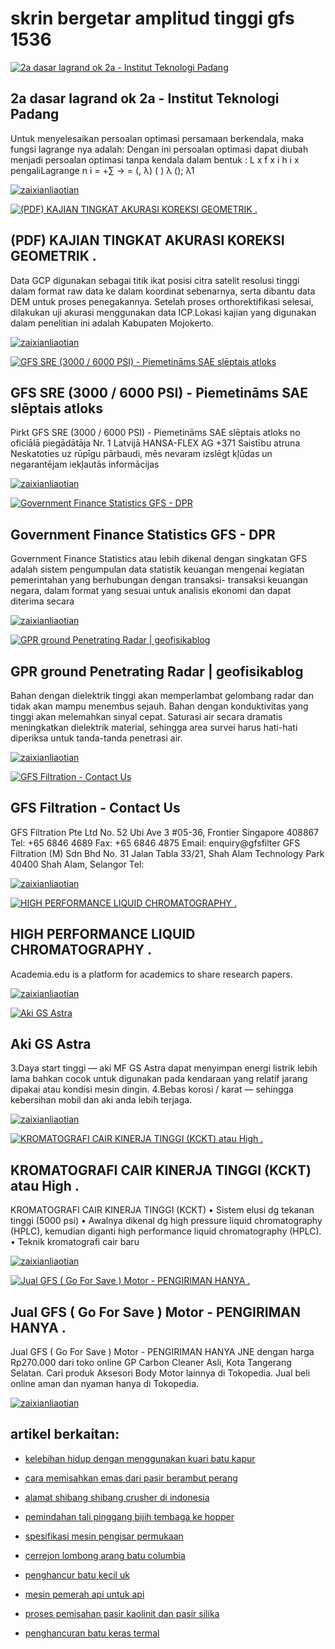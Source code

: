 # skrin bergetar amplitud tinggi gfs 1536
<a href="https://mnn.zoosnet.net/LR/Chatpre.aspx?id=MNN94995150&p=https://topgrinding.com/" target="_blank">![2a dasar lagrand ok 2a - Institut Teknologi Padang](https://github.com/technlg/images/blob/main/9.jpg)</a>
## 2a dasar lagrand ok 2a - Institut Teknologi Padang
Untuk menyelesaikan persoalan optimasi persamaan berkendala, maka fungsi lagrange nya adalah: Dengan ini persoalan optimasi dapat diubah menjadi persoalan optimasi tanpa kendala dalam bentuk : L x f x i h i x pengaliLagrange n i = +∑ → = (, λ) ( ) λ (); λ1
<a href="https://mnn.zoosnet.net/LR/Chatpre.aspx?id=MNN94995150&p=https://topgrinding.com/" target="_blank"><img src="https://github.com/technlg/images/raw/main/chat11.jpg" alt="zaixianliaotian"/></a><a href="//whatsapp.shibangsoft.com/WhatsApp.php" ><img src="https://github.com/technlg/images/raw/main/chat11.png" alt=""></a>
<a href="https://mnn.zoosnet.net/LR/Chatpre.aspx?id=MNN94995150&p=https://topgrinding.com/" target="_blank">![(PDF) KAJIAN TINGKAT AKURASI KOREKSI GEOMETRIK .](https://github.com/technlg/images/blob/main/12.jpg)</a>
## (PDF) KAJIAN TINGKAT AKURASI KOREKSI GEOMETRIK .
Data GCP digunakan sebagai titik ikat posisi citra satelit resolusi tinggi dalam format raw data ke dalam koordinat sebenarnya, serta dibantu data DEM untuk proses penegakannya. Setelah proses orthorektifikasi selesai, dilakukan uji akurasi menggunakan data ICP.Lokasi kajian yang digunakan dalam penelitian ini adalah Kabupaten Mojokerto.
<a href="https://mnn.zoosnet.net/LR/Chatpre.aspx?id=MNN94995150&p=https://topgrinding.com/" target="_blank"><img src="https://github.com/technlg/images/raw/main/chat11.jpg" alt="zaixianliaotian"/></a><a href="//whatsapp.shibangsoft.com/WhatsApp.php" ><img src="https://github.com/technlg/images/raw/main/chat11.png" alt=""></a>
<a href="https://mnn.zoosnet.net/LR/Chatpre.aspx?id=MNN94995150&p=https://topgrinding.com/" target="_blank">![GFS SRE (3000 / 6000 PSI) - Piemetināms SAE slēptais atloks](https://github.com/technlg/images/blob/main/64.jpg)</a>
## GFS SRE (3000 / 6000 PSI) - Piemetināms SAE slēptais atloks
Pirkt GFS SRE (3000 / 6000 PSI) - Piemetināms SAE slēptais atloks no oficiālā piegādātāja Nr. 1 Latvijā HANSA-FLEX AG +371 Saistību atruna Neskatoties uz rūpīgu pārbaudi, mēs nevaram izslēgt kļūdas un negarantējam iekļautās informācijas
<a href="https://mnn.zoosnet.net/LR/Chatpre.aspx?id=MNN94995150&p=https://topgrinding.com/" target="_blank"><img src="https://github.com/technlg/images/raw/main/chat11.jpg" alt="zaixianliaotian"/></a><a href="//whatsapp.shibangsoft.com/WhatsApp.php" ><img src="https://github.com/technlg/images/raw/main/chat11.png" alt=""></a>
<a href="https://mnn.zoosnet.net/LR/Chatpre.aspx?id=MNN94995150&p=https://topgrinding.com/" target="_blank">![Government Finance Statistics GFS - DPR](https://github.com/technlg/images/blob/main/50.jpg)</a>
## Government Finance Statistics GFS - DPR
Government Finance Statistics atau lebih dikenal dengan singkatan GFS adalah sistem pengumpulan data statistik keuangan mengenai kegiatan pemerintahan yang berhubungan dengan transaksi- transaksi keuangan negara, dalam format yang sesuai untuk analisis ekonomi dan dapat diterima secara
<a href="https://mnn.zoosnet.net/LR/Chatpre.aspx?id=MNN94995150&p=https://topgrinding.com/" target="_blank"><img src="https://github.com/technlg/images/raw/main/chat11.jpg" alt="zaixianliaotian"/></a><a href="//whatsapp.shibangsoft.com/WhatsApp.php" ><img src="https://github.com/technlg/images/raw/main/chat11.png" alt=""></a>
<a href="https://mnn.zoosnet.net/LR/Chatpre.aspx?id=MNN94995150&p=https://topgrinding.com/" target="_blank">![GPR ground Penetrating Radar | geofisikablog](https://github.com/technlg/images/blob/main/30.jpg)</a>
## GPR ground Penetrating Radar | geofisikablog
Bahan dengan dielektrik tinggi akan memperlambat gelombang radar dan tidak akan mampu menembus sejauh. Bahan dengan konduktivitas yang tinggi akan melemahkan sinyal cepat. Saturasi air secara dramatis meningkatkan dielektrik material, sehingga area survei harus hati-hati diperiksa untuk tanda-tanda penetrasi air.
<a href="https://mnn.zoosnet.net/LR/Chatpre.aspx?id=MNN94995150&p=https://topgrinding.com/" target="_blank"><img src="https://github.com/technlg/images/raw/main/chat11.jpg" alt="zaixianliaotian"/></a><a href="//whatsapp.shibangsoft.com/WhatsApp.php" ><img src="https://github.com/technlg/images/raw/main/chat11.png" alt=""></a>
<a href="https://mnn.zoosnet.net/LR/Chatpre.aspx?id=MNN94995150&p=https://topgrinding.com/" target="_blank">![GFS Filtration - Contact Us](https://github.com/technlg/images/blob/main/12.jpg)</a>
## GFS Filtration - Contact Us
GFS Filtration Pte Ltd No. 52 Ubi Ave 3 #05-36, Frontier Singapore 408867 Tel: +65 6846 4689 Fax: +65 6846 4875 Email: enquiry@gfsfilter GFS Filtration (M) Sdn Bhd No. 31 Jalan Tabla 33/21, Shah Alam Technology Park 40400 Shah Alam, Selangor Tel: 
<a href="https://mnn.zoosnet.net/LR/Chatpre.aspx?id=MNN94995150&p=https://topgrinding.com/" target="_blank"><img src="https://github.com/technlg/images/raw/main/chat11.jpg" alt="zaixianliaotian"/></a><a href="//whatsapp.shibangsoft.com/WhatsApp.php" ><img src="https://github.com/technlg/images/raw/main/chat11.png" alt=""></a>
<a href="https://mnn.zoosnet.net/LR/Chatpre.aspx?id=MNN94995150&p=https://topgrinding.com/" target="_blank">![HIGH PERFORMANCE LIQUID CHROMATOGRAPHY .](https://github.com/technlg/images/blob/main/46.jpg)</a>
## HIGH PERFORMANCE LIQUID CHROMATOGRAPHY .
Academia.edu is a platform for academics to share research papers.
<a href="https://mnn.zoosnet.net/LR/Chatpre.aspx?id=MNN94995150&p=https://topgrinding.com/" target="_blank"><img src="https://github.com/technlg/images/raw/main/chat11.jpg" alt="zaixianliaotian"/></a><a href="//whatsapp.shibangsoft.com/WhatsApp.php" ><img src="https://github.com/technlg/images/raw/main/chat11.png" alt=""></a>
<a href="https://mnn.zoosnet.net/LR/Chatpre.aspx?id=MNN94995150&p=https://topgrinding.com/" target="_blank">![Aki GS Astra](https://github.com/technlg/images/blob/main/64.jpg)</a>
## Aki GS Astra
3.Daya start tinggi — aki MF GS Astra dapat menyimpan energi listrik lebih lama bahkan cocok untuk digunakan pada kendaraan yang relatif jarang dipakai atau kondisi mesin dingin. 4.Bebas korosi / karat — sehingga kebersihan mobil dan aki anda lebih terjaga.
<a href="https://mnn.zoosnet.net/LR/Chatpre.aspx?id=MNN94995150&p=https://topgrinding.com/" target="_blank"><img src="https://github.com/technlg/images/raw/main/chat11.jpg" alt="zaixianliaotian"/></a><a href="//whatsapp.shibangsoft.com/WhatsApp.php" ><img src="https://github.com/technlg/images/raw/main/chat11.png" alt=""></a>
<a href="https://mnn.zoosnet.net/LR/Chatpre.aspx?id=MNN94995150&p=https://topgrinding.com/" target="_blank">![KROMATOGRAFI CAIR KINERJA TINGGI (KCKT) atau High .](https://github.com/technlg/images/blob/main/62.jpg)</a>
## KROMATOGRAFI CAIR KINERJA TINGGI (KCKT) atau High .
KROMATOGRAFI CAIR KINERJA TINGGI (KCKT) • Sistem elusi dg tekanan tinggi (5000 psi) • Awalnya dikenal dg high pressure liquid chromatography (HPLC), kemudian diganti high performance liquid chromatography (HPLC). • Teknik kromatografi cair baru
<a href="https://mnn.zoosnet.net/LR/Chatpre.aspx?id=MNN94995150&p=https://topgrinding.com/" target="_blank"><img src="https://github.com/technlg/images/raw/main/chat11.jpg" alt="zaixianliaotian"/></a><a href="//whatsapp.shibangsoft.com/WhatsApp.php" ><img src="https://github.com/technlg/images/raw/main/chat11.png" alt=""></a>
<a href="https://mnn.zoosnet.net/LR/Chatpre.aspx?id=MNN94995150&p=https://topgrinding.com/" target="_blank">![Jual GFS ( Go For Save ) Motor - PENGIRIMAN HANYA .](https://github.com/technlg/images/blob/main/30.jpg)</a>
## Jual GFS ( Go For Save ) Motor - PENGIRIMAN HANYA .
Jual GFS ( Go For Save ) Motor - PENGIRIMAN HANYA JNE dengan harga Rp270.000 dari toko online GP Carbon Cleaner Asli, Kota Tangerang Selatan. Cari produk Aksesori Body Motor lainnya di Tokopedia. Jual beli online aman dan nyaman hanya di Tokopedia.
<a href="https://mnn.zoosnet.net/LR/Chatpre.aspx?id=MNN94995150&p=https://topgrinding.com/" target="_blank"><img src="https://github.com/technlg/images/raw/main/chat11.jpg" alt="zaixianliaotian"/></a><a href="//whatsapp.shibangsoft.com/WhatsApp.php" ><img src="https://github.com/technlg/images/raw/main/chat11.png" alt=""></a>
## artikel berkaitan:
* [kelebihan hidup dengan menggunakan kuari batu kapur](kelebihan%20hidup%20dengan%20menggunakan%20kuari%20batu%20kapur.md)
* [cara memisahkan emas dari pasir berambut perang](cara%20memisahkan%20emas%20dari%20pasir%20berambut%20perang.md)
* [alamat shibang shibang crusher di indonesia](alamat%20shibang%20shibang%20crusher%20di%20indonesia.md)
* [pemindahan tali pinggang bijih tembaga ke hopper](pemindahan%20tali%20pinggang%20bijih%20tembaga%20ke%20hopper.md)
* [spesifikasi mesin pengisar permukaan](spesifikasi%20mesin%20pengisar%20permukaan.md)
* [cerrejon lombong arang batu columbia](cerrejon%20lombong%20arang%20batu%20columbia.md)
* [penghancur batu kecil uk](penghancur%20batu%20kecil%20uk.md)
* [mesin pemerah api untuk api](mesin%20pemerah%20api%20untuk%20api.md)
* [proses pemisahan pasir kaolinit dan pasir silika](proses%20pemisahan%20pasir%20kaolinit%20dan%20pasir%20silika.md)
* [penghancuran batu keras termal](penghancuran%20batu%20keras%20termal.md)
